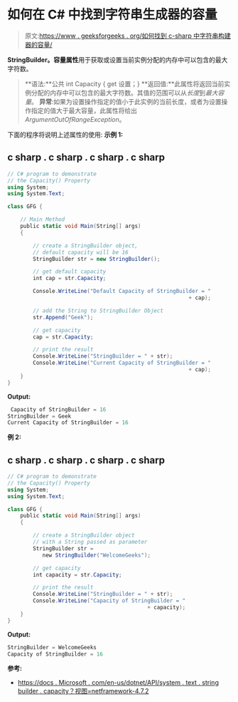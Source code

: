 # 如何在 C# 中找到字符串生成器的容量

> 原文:[https://www . geeksforgeeks . org/如何找到 c-sharp 中字符串构建器的容量/](https://www.geeksforgeeks.org/how-to-find-the-capacity-of-a-stringbuilder-in-c-sharp/)

**StringBuilder。容量属性**用于获取或设置当前实例分配的内存中可以包含的最大字符数。

> **语法:**公共 int Capacity { get 设置；}
> **返回值:**此属性将返回当前实例分配的内存中可以包含的最大字符数。其值的范围可以从*长度*到*最大容量*。
> **异常**:如果为设置操作指定的值小于此实例的当前长度，或者为设置操作指定的值大于最大容量，此属性将给出*ArgumentOutOfRangeException*。

下面的程序将说明上述属性的使用:
**示例 1:**

## c sharp . c sharp . c sharp . c sharp

```cs
// C# program to demonstrate
// the Capacity() Property
using System;
using System.Text;

class GFG {

    // Main Method
    public static void Main(String[] args)
    {

        // create a StringBuilder object,
        // default capacity will be 16
        StringBuilder str = new StringBuilder();

        // get default capacity
        int cap = str.Capacity;

        Console.WriteLine("Default Capacity of StringBuilder = "
                                                         + cap);

        // add the String to StringBuilder Object
        str.Append("Geek");

        // get capacity
        cap = str.Capacity;

        // print the result
        Console.WriteLine("StringBuilder = " + str);
        Console.WriteLine("Current Capacity of StringBuilder = "
                                                         + cap);
    }
}
```

**Output:** 

```cs
 Capacity of StringBuilder = 16
StringBuilder = Geek
Current Capacity of StringBuilder = 16
```

**例 2:**

## c sharp . c sharp . c sharp . c sharp

```cs
// C# program to demonstrate
// the Capacity() Property
using System;
using System.Text;

class GFG {
    public static void Main(String[] args)
    {

        // create a StringBuilder object
        // with a String passed as parameter
        StringBuilder str =
           new StringBuilder("WelcomeGeeks");

        // get capacity
        int capacity = str.Capacity;

        // print the result
        Console.WriteLine("StringBuilder = " + str);
        Console.WriteLine("Capacity of StringBuilder = "
                                            + capacity);
    }
}
```

**Output:** 

```cs
StringBuilder = WelcomeGeeks
Capacity of StringBuilder = 16
```

**参考:**

*   [https://docs . Microsoft . com/en-us/dotnet/API/system . text . string builder . capacity？视图=netframework-4.7.2](https://docs.microsoft.com/en-us/dotnet/api/system.text.stringbuilder.capacity?view=netframework-4.7.2)